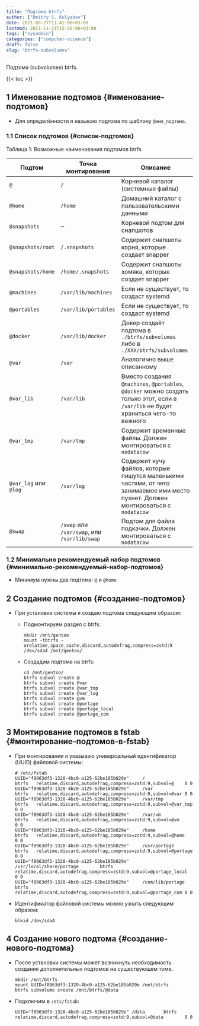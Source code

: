 ```yaml
---
title: "Подтома btrfs"
author: ["Dmitry S. Kulyabov"]
date: 2021-08-27T11:41:00+03:00
lastmod: 2021-11-21T15:50:00+03:00
tags: ["sysadmin"]
categories: ["computer-science"]
draft: false
slug: "btrfs-subvolumes"
---
```


Подтома (subvolumes) btrfs.

<!--more-->

{{< toc >}}


## <span class="section-num">1</span> Именование подтомов {#именование-подтомов}

-   Для определённости я называю подтома по шаблону `@имя_подтома`.


### <span class="section-num">1.1</span> Список подтомов {#список-подтомов}

<div class="table-caption">
  <span class="table-number">&#1058;&#1072;&#1073;&#1083;&#1080;&#1094;&#1072; 1</span>:
  Возможные наименования подтомов btrfs
</div>

| Подтом                | Точка монтирования                           | Описание                                                                                                                             |
|-----------------------|----------------------------------------------|--------------------------------------------------------------------------------------------------------------------------------------|
| `@`                   | `/`                                          | Корневой каталог (системные файлы)                                                                                                   |
| `@home`               | `/home`                                      | Домашний каталог с пользовательскими данными                                                                                         |
| `@snapshots`          | ‒                                            | Корневой подтом для снапшотов                                                                                                        |
| `@snapshots/root`     | `/.snapshots`                                | Содержит снапшоты корня, которые создает snapper                                                                                     |
| `@snapshots/home`     | `/home/.snapshots`                           | Содержит снапшоты хомяка, которые создает snapper                                                                                    |
| `@machines`           | `/var/lib/machines`                          | Если не существует, то создаст systemd                                                                                               |
| `@portables`          | `/var/lib/portables`                         | Если не существует, то создаст systemd                                                                                               |
| `@docker`             | `/var/lib/docker`                            | Докер создаёт подтома в `./btrfs/subvolumes` либо в `./XXX/btrfs/subvolumes`                                                         |
| `@var`                | `/var`                                       | Аналогично выше описанному                                                                                                           |
| `@var_lib`            | `/var/lib`                                   | Вместо создания `@machines`, `@portables`, `@docker` можно создать только этот, если в `/var/lib` не будет храниться чего-то важного |
| `@var_tmp`            | `/var/tmp`                                   | Содержит временные файлы. Должен монтироваться с `nodatacow`                                                                         |
| `@var_log` или `@log` | `/var/log`                                   | Содержит кучу файлов, которые пишутся маленькими частями, от чего занимаемое ими место пухнет. Должен монтироваться с `nodatacow`    |
| `@swap`               | `/swap` или `/var/swap`, или `/var/lib/swap` | Подтом для файла подкачки. Должен монтироваться с `nodatacow`                                                                        |


### <span class="section-num">1.2</span> Минимально рекомендуемый набор подтомов {#минимально-рекомендуемый-набор-подтомов}

-   Минимум нужны два подтома: `@` и `@home`.


## <span class="section-num">2</span> Создание подтомов {#создание-подтомов}

-   При установки системы я создаю подтома следующим образом:
    -   Подмонтируем раздел с btrfs:

        ```shell
        mkdir /mnt/gentoo
        mount -tbtrfs -orelatime,space_cache,discard,autodefrag,compress=zstd:9 /dev/sda4 /mnt/gentoo/
        ```
    -   Создадим подтома на btrfs:

        ```shell
        cd /mnt/gentoo/
        btrfs subvol create @
        btrfs subvol create @var
        btrfs subvol create @var_tmp
        btrfs subvol create @var_log
        btrfs subvol create @vm
        btrfs subvol create @portage
        btrfs subvol create @portage_local
        btrfs subvol create @portage_com
        ```


## <span class="section-num">3</span> Монтирование подтомов в fstab {#монтирование-подтомов-в-fstab}

-   При монтировании я указываю универсальный идентификатор (UUID) файловой системы:

    ```conf-unix
    # /etc/fstab
    UUID="f8963df3-1320-4bc0-a125-62be185b029e"     /               btrfs   relatime,discard,autodefrag,compress=zstd:9,subvol=@    0 0
    UUID="f8963df3-1320-4bc0-a125-62be185b029e"     /var            btrfs   relatime,discard,autodefrag,compress=zstd:9,subvol=@var 0 0
    UUID="f8963df3-1320-4bc0-a125-62be185b029e"     /var/tmp        btrfs   relatime,discard,autodefrag,compress=zstd:9,subvol=@var_tmp     0 0
    UUID="f8963df3-1320-4bc0-a125-62be185b029e"     /var/vm         btrfs   relatime,discard,autodefrag,compress=zstd:9,subvol=@vm          0 0
    UUID="f8963df3-1320-4bc0-a125-62be185b029e"     /home           btrfs   relatime,discard,autodefrag,compress=zstd:9,subvol=@home        0 0
    UUID="f8963df3-1320-4bc0-a125-62be185b029e"     /usr/portage    btrfs   relatime,discard,autodefrag,compress=zstd:9,subvol=@portage     0 0
    UUID="f8963df3-1320-4bc0-a125-62be185b029e"     /usr/local/share/portage        btrfs   relatime,discard,autodefrag,compress=zstd:9,subvol=@portage_local       0 0
    UUID="f8963df3-1320-4bc0-a125-62be185b029e"     /com/lib/portage        btrfs   relatime,discard,autodefrag,compress=zstd:9,subvol=@portage_com 0 0
    ```
-   Идентификатор файловой системы можно узнать следующим образом:

    ```shell
    blkid /dev/sda4
    ```


## <span class="section-num">4</span> Создание нового подтома {#создание-нового-подтома}

-   После установки системы может возникнуть необходимость создания дополнительных подтомов на существующем томе.

    ```shell
    mkdir /mnt/btrfs
    mount UUID=f8963df3-1320-4bc0-a125-62be185b029e /mnt/btrfs
    btrfs subvolume create /mnt/btrfs/@data
    ```
-   Подключим в `/etc/fstab`:

    ```shell
    UUID="f8963df3-1320-4bc0-a125-62be185b029e"	/data		btrfs	relatime,discard,autodefrag,compress=zstd:9,subvol=@data        0 0
    ```
